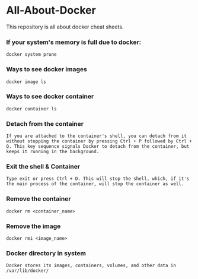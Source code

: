 # All-About-Docker
This repository is all about docker cheat sheets.

### If your system's memory is full due to docker:
```
docker system prune
```
### Ways to see docker images
```
docker image ls
```
### Ways to see docker container
```
docker container ls
```
### Detach from the container
```
If you are attached to the container's shell, you can detach from it without stopping the container by pressing Ctrl + P followed by Ctrl + Q. This key sequence signals Docker to detach from the container, but keeps it running in the background.
```
### Exit the shell & Container
```
Type exit or press Ctrl + D. This will stop the shell, which, if it's the main process of the container, will stop the container as well.
```
### Remove the container
```
docker rm <container_name>
```
### Remove the image
```
docker rmi <image_name>
```
### Docker directory in system
```
Docker stores its images, containers, volumes, and other data in /var/lib/docker/
```
